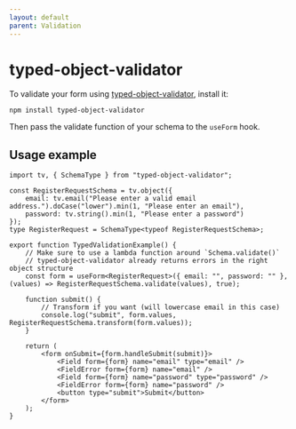 ```yaml
---
layout: default
parent: Validation
---
```


# typed-object-validator

To validate your form using [typed-object-validator](https://github.com/codestix/typed-object-validator), install it:

```
npm install typed-object-validator
```

Then pass the validate function of your schema to the `useForm` hook.

## Usage example

```tsx
import tv, { SchemaType } from "typed-object-validator";

const RegisterRequestSchema = tv.object({
    email: tv.email("Please enter a valid email address.").doCase("lower").min(1, "Please enter an email"),
    password: tv.string().min(1, "Please enter a password")
});
type RegisterRequest = SchemaType<typeof RegisterRequestSchema>;

export function TypedValidationExample() {
    // Make sure to use a lambda function around `Schema.validate()`
    // typed-object-validator already returns errors in the right object structure
    const form = useForm<RegisterRequest>({ email: "", password: "" }, (values) => RegisterRequestSchema.validate(values), true);

    function submit() {
        // Transform if you want (will lowercase email in this case)
        console.log("submit", form.values, RegisterRequestSchema.transform(form.values));
    }

    return (
        <form onSubmit={form.handleSubmit(submit)}>
            <Field form={form} name="email" type="email" />
            <FieldError form={form} name="email" />
            <Field form={form} name="password" type="password" />
            <FieldError form={form} name="password" />
            <button type="submit">Submit</button>
        </form>
    );
}
```
